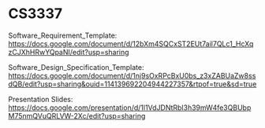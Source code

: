 # CS3337

Software_Requirement_Template: https://docs.google.com/document/d/12bXm4SQCxST2EUt7ail7QLc1_HcXqzCJXhHRwYQpaNI/edit?usp=sharing

Software_Design_Specification_Template: https://docs.google.com/document/d/1nj9sOxRPcBxU0bs_z3xZABUaZw8ssdQB/edit?usp=sharing&ouid=114139692204944227357&rtpof=true&sd=true

Presentation Slides: https://docs.google.com/presentation/d/1l1VdJDNtRbl3h39mW4fe3QBUbpM75nmQVuQRLVW-2Xc/edit?usp=sharing
